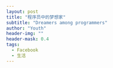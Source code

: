 ```yaml
---
layout: post
title: "程序员中的梦想家"
subtitle: "Dreamers among programmers"
author: "Youth"
header-img: ""
header-mask: 0.4
tags:
  - Facebook
  - 生活
---
```


